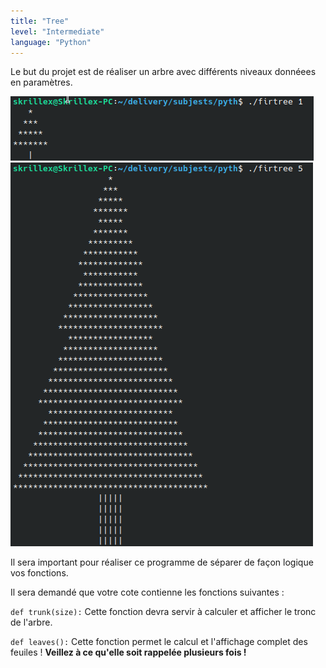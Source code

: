 ```yaml
---
title: "Tree"
level: "Intermediate"
language: "Python"
---
```


Le but du projet est de réaliser un arbre avec différents niveaux donnéees en paramètres.

![](assets/one.png)
![](assets/two.png)

Il sera important pour réaliser ce programme de séparer de façon logique vos fonctions.

Il sera demandé que votre cote contienne les fonctions suivantes :

<code>def trunk(size):</code>
Cette fonction devra servir à calculer et afficher le tronc de l'arbre.

<code>def leaves():</code>
Cette fonction permet le calcul et l'affichage complet des feuiles !
**Veillez à ce qu'elle soit rappelée plusieurs fois !**
